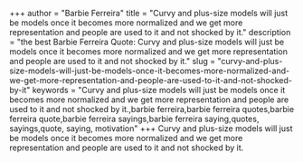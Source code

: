 +++
author = "Barbie Ferreira"
title = "Curvy and plus-size models will just be models once it becomes more normalized and we get more representation and people are used to it and not shocked by it."
description = "the best Barbie Ferreira Quote: Curvy and plus-size models will just be models once it becomes more normalized and we get more representation and people are used to it and not shocked by it."
slug = "curvy-and-plus-size-models-will-just-be-models-once-it-becomes-more-normalized-and-we-get-more-representation-and-people-are-used-to-it-and-not-shocked-by-it"
keywords = "Curvy and plus-size models will just be models once it becomes more normalized and we get more representation and people are used to it and not shocked by it.,barbie ferreira,barbie ferreira quotes,barbie ferreira quote,barbie ferreira sayings,barbie ferreira saying,quotes, sayings,quote, saying, motivation"
+++
Curvy and plus-size models will just be models once it becomes more normalized and we get more representation and people are used to it and not shocked by it.
